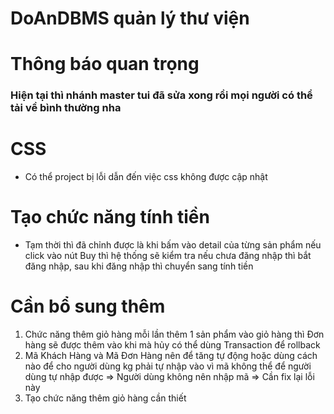 # DoAnDBMS quản lý thư viện
# Thông báo quan trọng
### Hiện tại thì nhánh master tui đã sửa xong rồi mọi người có thể tải về bình thường nha
# CSS
  - Có thể project bị lỗi dẫn đến việc css không được cập nhật
# Tạo chức năng tính tiền
  - Tạm thời thì đã chỉnh được là khi bấm vào detail của từng sản phẩm nếu click vào nút Buy thì hệ thống sẽ kiểm tra nếu chưa đăng nhập thì bắt đăng nhập, sau khi đăng nhập
 thì chuyển sang tính tiền
 # Cần bổ sung thêm
  1. Chức năng thêm giỏ hàng mỗi lần thêm 1 sản phẩm vào giỏ hàng thì Đơn hàng sẽ được thêm vào khi mà hủy có thể dùng Transaction để rollback
  2. Mã Khách Hàng và Mã Đơn Hàng nên để tăng tự động hoặc dùng cách nào để cho người dùng kg phải tự nhập vào vì mã không thể để người dùng tự nhập được => Người dùng không nên nhập mã => Cần fix lại lỗi này
  3. Tạo chức năng thêm giỏ hàng cần thiết

